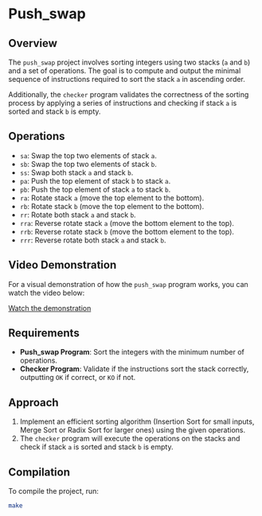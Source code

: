 # Push_swap

## Overview
The `push_swap` project involves sorting integers using two stacks (`a` and `b`) and a set of operations. The goal is to compute and output the minimal sequence of instructions required to sort the stack `a` in ascending order.

Additionally, the `checker` program validates the correctness of the sorting process by applying a series of instructions and checking if stack `a` is sorted and stack `b` is empty.

## Operations
- `sa`: Swap the top two elements of stack `a`.
- `sb`: Swap the top two elements of stack `b`.
- `ss`: Swap both stack `a` and stack `b`.
- `pa`: Push the top element of stack `b` to stack `a`.
- `pb`: Push the top element of stack `a` to stack `b`.
- `ra`: Rotate stack `a` (move the top element to the bottom).
- `rb`: Rotate stack `b` (move the top element to the bottom).
- `rr`: Rotate both stack `a` and stack `b`.
- `rra`: Reverse rotate stack `a` (move the bottom element to the top).
- `rrb`: Reverse rotate stack `b` (move the bottom element to the top).
- `rrr`: Reverse rotate both stack `a` and stack `b`.

## Video Demonstration
For a visual demonstration of how the `push_swap` program works, you can watch the video below:

[Watch the demonstration](demo-pushswap.gif)

## Requirements
- **Push_swap Program**: Sort the integers with the minimum number of operations.
- **Checker Program**: Validate if the instructions sort the stack correctly, outputting `OK` if correct, or `KO` if not.

## Approach
1. Implement an efficient sorting algorithm (Insertion Sort for small inputs, Merge Sort or Radix Sort for larger ones) using the given operations.
2. The `checker` program will execute the operations on the stacks and check if stack `a` is sorted and stack `b` is empty.

## Compilation
To compile the project, run:
```bash
make
